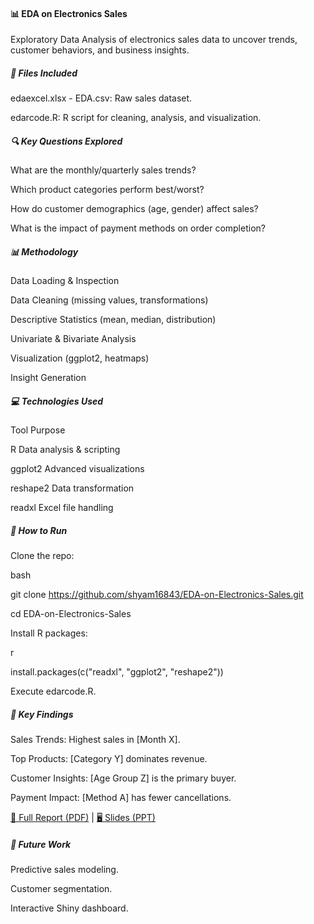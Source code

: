 #### 📊 EDA on Electronics Sales

Exploratory Data Analysis of electronics sales data to uncover trends, customer behaviors, and business insights.



##### 📂 Files Included

edaexcel.xlsx - EDA.csv: Raw sales dataset.



edarcode.R: R script for cleaning, analysis, and visualization.



##### 🔍 Key Questions Explored

What are the monthly/quarterly sales trends?



Which product categories perform best/worst?



How do customer demographics (age, gender) affect sales?



What is the impact of payment methods on order completion?



##### 📊 Methodology

Data Loading \& Inspection



Data Cleaning (missing values, transformations)



Descriptive Statistics (mean, median, distribution)



Univariate \& Bivariate Analysis



Visualization (ggplot2, heatmaps)



Insight Generation



##### 💻 Technologies Used

Tool	Purpose

R	Data analysis \& scripting

ggplot2	Advanced visualizations

reshape2	Data transformation

readxl	Excel file handling



##### 🚀 How to Run

Clone the repo:



bash

git clone https://github.com/shyam16843/EDA-on-Electronics-Sales.git

cd EDA-on-Electronics-Sales

Install R packages:



r

install.packages(c("readxl", "ggplot2", "reshape2"))

Execute edarcode.R.



##### 🔎 Key Findings

Sales Trends: Highest sales in \[Month X].



Top Products: \[Category Y] dominates revenue.



Customer Insights: \[Age Group Z] is the primary buyer.



Payment Impact: \[Method A] has fewer cancellations.



<a href="https://drive.google.com/file/d/1lTyGMuw7KHLnVn-BDukMw4kROXvpuDTD/view?usp=sharing">📄 Full Report (PDF)</a> | <a href="https://docs.google.com/presentation/d/1hVretST-PIBlkxOgqLTN697TMCVnn2IO/edit?usp=sharing\&ouid=116007538419023173984\&rtpof=true\&sd=true">🖥️ Slides (PPT)</a>



##### 🔮 Future Work

Predictive sales modeling.



Customer segmentation.



Interactive Shiny dashboard.


